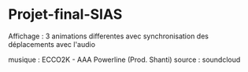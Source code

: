 # Projet-final-SIAS

Affichage : 3 animations differentes avec synchronisation des déplacements avec l'audio

musique : ECCO2K - AAA Powerline (Prod. Shanti) source : soundcloud
